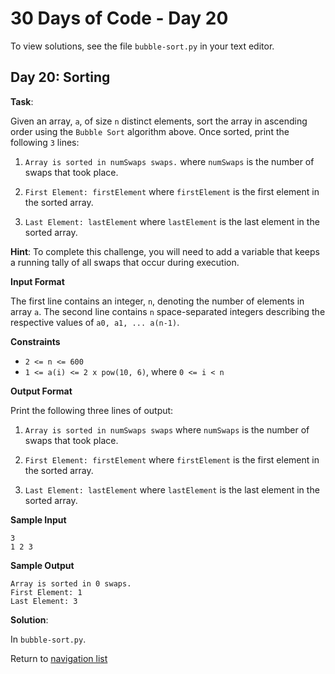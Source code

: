 # 30 Days of Code - Day 20

To view solutions, see the file `bubble-sort.py` in your text editor.

## Day 20: Sorting

**Task**:

Given an array, `a`, of size `n` distinct elements, sort the array in ascending order using the `Bubble Sort` algorithm
above. Once sorted, print the following `3` lines:

1. `Array is sorted in numSwaps swaps.` where `numSwaps` is the number of swaps that took place.

2. `First Element: firstElement` where `firstElement` is the first element in the sorted array.

3. `Last Element: lastElement` where `lastElement` is the last element in the sorted array.

**Hint**: To complete this challenge, you will need to add a variable that keeps a running tally of all swaps that
occur during execution. 

**Input Format**

The first line contains an integer, `n`, denoting the number of elements in array `a`.
The second line contains `n` space-separated integers describing the respective values of `a0, a1, ... a(n-1)`.

**Constraints**

* `2 <= n <= 600`
* `1 <= a(i) <= 2 x pow(10, 6)`, where `0 <= i < n`

**Output Format**

Print the following three lines of output:

1. `Array is sorted in numSwaps swaps` where `numSwaps` is the number of swaps that took place.

2. `First Element: firstElement` where `firstElement` is the first element in the sorted array.

3. `Last Element: lastElement` where `lastElement` is the last element in the sorted array.

**Sample Input**

```
3
1 2 3
```

**Sample Output**

```
Array is sorted in 0 swaps.
First Element: 1
Last Element: 3
```

**Solution**:

In `bubble-sort.py`.

Return to [navigation list](/README.md "navigation list")